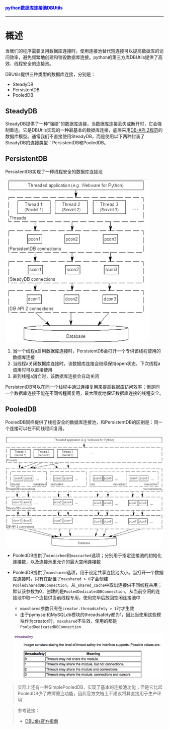 #### <font color="blue">python数据库连接池DBUtils</font>

---

# 概述

当我们的程序需要复用数据库连接时，使用连接池替代短连接可以提高数据库的访问效率，避免频繁地创建和销毁数据库连接。python的第三方库DBUtils提供了高效、线程安全的连接池。

DBUtils提供三种类型的数据库连接，分别是：

* SteadyDB
* PersistentDB
* PooledDB

## SteadyDB

SteadyDB提供了一种“强硬”的数据库连接，当数据库连接丢失或断开时，它会强制重连。它是DBUtils实现的一种最基本的数据库连接，底层采用[DB-API 2规范](https://www.python.org/dev/peps/pep-0249/)的数据库模型。通常我们不直接使用SteadyDB，而是使用以下两种封装了SteadyDB的连接类型：PersistentDB和PooledDB。

## PersistentDB

PersistentDB实现了一种线程安全的数据库连接池

![](./image/dbutils_1.jpg)

1. 当一个线程a启用数据库连接时，PersistentDB会打开一个专供该线程使用的数据库连接
2. 当线程a关闭数据库连接时，该数据库连接会继续保持open状态，下次线程a调用时可以直接使用
3. 直到线程a消亡时，该数据库连接会自动关闭

PersistentDB可以在同一个线程中通过连接复用来提高数据库访问效率；但是同一个数据库连接不能在不同线程间复用，最大限度地保证数据库连接的线程安全。

## PooledDB

PooledDB同样提供了线程安全的数据库连接池，和PersistentDB的区别是：同一个连接可以在不同线程间复用。

![](./image/dbutils_2.jpg)

* PooledDB提供了`mincached`和`maxcached`选项；分别用于指定连接池的初始化连接数，以及连接池里允许的最大空闲连接数
* PooledDB提供了`maxshared`选项，用于设定共享连接池大小。当打开一个数据库连接时，只有在配置了`maxshared > 0`才会创建`PooledSharedDBConnection`，从`_shared_cache`中取出连接供不同线程共用；默认该参数为0，创建的是`PooledDedicatedDBConnection`，从当前空闲的连接池中取一个连接供当前线程专用，使用完毕后放回空闲连接池中

	* `maxshared`参数只有在`creator.threadsafety > 1`时才生效
	* 由于pymysql和MySQLdb模块的threadsafety都为1，因此当使用这些模块作为creator时，`maxshared`不生效，使用的都是`PooledDedicatedDBConnection`
	
	![](./image/dbutils_3.jpg)

> 实际上还有一种SimplePooledDB，实现了基本的连接池功能；但是它比起PooledDB少了故障重连功能，因此官方文档上不建议将其直接用于生产环境

> 参考链接：
> 
> * [DBUtils官方指南](https://cito.github.io/w4py-olde-docs/Webware/DBUtils/Docs/UsersGuide.html)